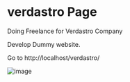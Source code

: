 # verdastro Page
Doing Freelance for Verdastro Company

Develop Dummy website.

Go to http://localhost/verdastro/

![image](https://user-images.githubusercontent.com/47094871/191640137-9db53952-65bc-4041-a318-83d904a8d9fa.png)

